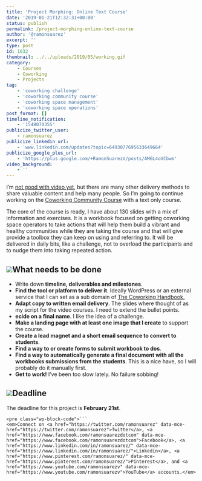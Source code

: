 ```yaml
---
title: 'Project Morphing: Online Text Course'
date: '2019-01-21T12:32:31+00:00'
status: publish
permalink: /project-morphing-online-text-course
author: '@ramonsuarez'
excerpt: ''
type: post
id: 1032
thumbnail: ../../uploads/2019/05/working.gif
category:
    - Courses
    - Coworking
    - Projects
tag:
    - 'coworking challenge'
    - 'coworking community course'
    - 'coworking space management'
    - 'coworking space operations'
post_format: []
timeline_notification:
    - '1548070355'
publicize_twitter_user:
    - ramonsuarez
publicize_linkedin_url:
    - 'www.linkedin.com/updates?topic=6493077695633649664'
publicize_google_plus_url:
    - 'https://plus.google.com/+RamonSuarezV/posts/AM6L4oUCbwm'
video_background:
    - ''
---
```

I’m [not good with video yet](http://ramonsuarez.com/fail-2-deadlines-and-video/), but there are many other delivery methods to share valuable content and help many people. So I’m going to continue working on the [Coworking Community Course](https://www.coworkinghandbook.com/coworking-community-course-draft/) with a text only course.

The core of the course is ready, I have about 130 slides with a mix of information and exercises. It is a workbook focused on getting coworking space operators to take actions that will help them build a vibrant and healthy communities while they are taking the course and that will give provide a toolbox they can keep on using and referring to. It will be delivered in daily bits, like a challenge, not to overload the participants and to nudge them into taking repeated action.

![](https://ramonsuarez.com/wp-content/uploads/2019/01/coworking-communty-challenge-wip.png)What needs to be done
---------------------

- Write down **timeline, deliverables and milestones**.
- **Find the tool or platform to deliver it**. Ideally WordPress or an external service that I can set as a sub domain of [The Coworking Handbook.](https://www.coworkinghandbook.com)
- **Adapt copy to written email delivery**. The slides where thought of as my script for the video courses. I need to extend the bullet points.
- **ecide on a final name**. I like the idea of a challenge.
- **Make a landing page with at least one image that I create** to support the course.
- **Create a lead magnet and a short email sequence to convert to students**.
- **Find a way to or create forms to submit workbook to dos**.
- **Find a way to automatically generate a final document with all the workbooks submissions from the students**. This is a nice have, so I will probably do it manually first.
- **Get to work!** I’ve been too slow lately. No failure sobbing!

![](https://ramonsuarez.com/wp-content/uploads/2019/01/working.gif)Deadline
--------

The deadline for this project is **February 21st**.

```
<pre class="wp-block-code">```
<em>Connect on <a href="https://twitter.com/ramonsuarez" data-mce-href="https://twitter.com/ramonsuarez">Twitter</a>, <a href="https://www.facebook.com/ramonsuarezdotcom" data-mce-href="https://www.facebook.com/ramonsuarezdotcom">Facebook</a>, <a href="https://www.linkedin.com/in/ramonsuarez/" data-mce-href="https://www.linkedin.com/in/ramonsuarez/">Linkedin</a>, <a href="https://www.pinterest.com/ramonsuarez/" data-mce-href="https://www.pinterest.com/ramonsuarez/">Pinterest</a>, and <a href="https://www.youtube.com/ramonsuarezv" data-mce-href="https://www.youtube.com/ramonsuarezv">YouTube</a> accounts.</em>
```
```